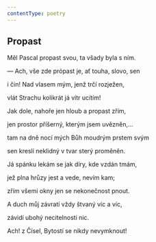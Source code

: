 ```yaml
---
contentType: poetry
---
```


## Propast

Měl Pascal propast svou, ta všady byla s ním.

— Ach, vše zde própast je, ať touha, slovo, sen

i čin! Nad vlasem mým, jenž trčí rozježen,

vlát Strachu kolikrát já vítr ucítím!

Jak dole, nahoře jen hloub a propast zřím,

jen prostor příšerný, kterým jsem uvězněn,...

tam na dně nocí mých Bůh moudrým prstem svým

sen kreslí neklidný v tvar sterý proměněn.

Já spánku lekám se jak díry, kde vzdán tmám,

jež plna hrůzy jest a vede, nevím kam;

zřím všemi okny jen se nekonečnost pnout.

A duch můj závratí vždy štvaný víc a víc,

závidí ubohý necitelnosti nic.

Ach! z Čísel, Bytostí se nikdy nevymknout!
